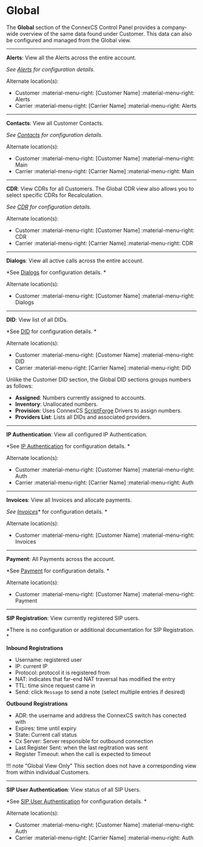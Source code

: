# Global

The **Global** section of the ConnexCS Control Panel provides a company-wide overview of the same data found under Customer. This data can also be configured and managed from the Global view. 

___
**Alerts**: View all the Alerts across the entire account. 

*See [Alerts](https://docs.connexcs.com/customer/alerts) for configuration details.*

Alternate location(s):

* Customer :material-menu-right: [Customer Name] :material-menu-right: Alerts
* Carrier :material-menu-right: [Carrier Name] :material-menu-right: Alerts
___
**Contacts**: View all Customer Contacts. 

*See [Contacts](https://docs.connexcs.com/customer/contacts) for configuration details.* 

Alternate location(s):

* Customer :material-menu-right: [Customer Name] :material-menu-right: Main
* Carrier :material-menu-right: [Carrier Name] :material-menu-right: Main
___
**CDR**: View CDRs for all Customers. The Global CDR view also allows you to select specific CDRs for Recalculation. 

*See [CDR](https://docs.connexcs.com/customer/cdr) for configuration details.*

Alternate location(s):

* Customer :material-menu-right: [Customer Name] :material-menu-right: CDR
* Carrier :material-menu-right: [Carrier Name] :material-menu-right: CDR
___
**Dialogs**: View all active calls across the entire account. 

*See [Dialogs](https://docs.connexcs.com/customer/dialogs) for configuration details. *

Alternate location(s):

* Customer :material-menu-right: [Customer Name] :material-menu-right: Dialogs
___
**DID**: View list of all DIDs. 

*See [DID](https://docs.connexcs.com/customer/did) for configuration details. *

Alternate location(s):

* Customer :material-menu-right: [Customer Name] :material-menu-right: DID
* Carrier :material-menu-right: [Carrier Name] :material-menu-right: DID

Unlike the Customer DID section, the Global DID sections groups numbers as follows:

* **Assigned**: Numbers currently assigned to accounts.
* **Inventory**: Unallocated numbers.
* **Provision**: Uses ConnexCS [ScriptForge](https://docs.connexcs.com/developers/scriptforge/) Drivers to assign numbers.
* **Providers List**: Lists all DIDs and associated providers.
___
**IP Authentication**: View all configured IP Authentication. 

*See [IP Authentication](https://docs.connexcs.com/customer/auth/#ip-authentication) for configuration details. *

Alternate location(s):

* Customer :material-menu-right: [Customer Name] :material-menu-right: Auth 
* Carrier :material-menu-right: [Carrier Name] :material-menu-right: Auth 
___
**Invoices**: View all Invoices and allocate payments. 

*See [Invoices](https://docs.connexcs.com/customer/invoices)** for configuration details. *

Alternate location(s):

* Customer :material-menu-right: [Customer Name] :material-menu-right: Invoices
___
**Payment**: All Payments across the account. 

*See [Payment](https://docs.connexcs.com/customer/payment) for configuration details. *

Alternate location(s):

* Customer :material-menu-right: [Customer Name] :material-menu-right: Payment
___
**SIP Registration**: View currently registered SIP users. 

*There is no configuration or additional documentation for SIP Registration. *

**Inbound Registrations**

* Username: registered user
* IP: current IP
* Protocol: protocol it is registered from
* NAT: indicates that far-end NAT traversal has modified the entry
* TTL: time since request came in
* Send: click `Message` to send a note (select multiple entries if desired)

**Outbound Registrations**

* ADR: the username and address the ConnexCS switch has conected with
* Expires: time until expiry
* State: Current call status
* Cx Server: Server responsible for outbound connection
* Last Register Sent: when the last regitration was sent
* Register Timeout: when the call is expected to timeout


!!! note "Global View Only"
    This section does not have a corresponding view from within individual Customers. 
___
**SIP User Authentication**: View status of all SIP Users. 

*See [SIP User Authentication](https://docs.connexcs.com/customer/auth/#ip-authentication) for configuration details.  *

Alternate location(s):

* Customer :material-menu-right: [Customer Name] :material-menu-right: Auth
* Carrier :material-menu-right: [Carrier Name] :material-menu-right: Auth
